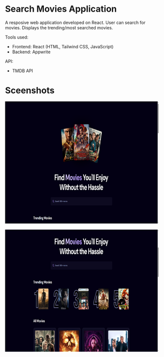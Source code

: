 # Search Movies Application
A resposive web application developed on React. User can search for movies. Displays the trending/most searched movies.

Tools used:
- Frontend: React (HTML, Tailwind CSS, JavaScript)
- Backend: Appwrite

API:
- TMDB API


# Sceenshots
<img src="public/screenshots/ss-1.png" alt="Screenshot" height="400"><br> <br> <img src="public/screenshots/ss-2.png" alt="Screenshot" height="400">
